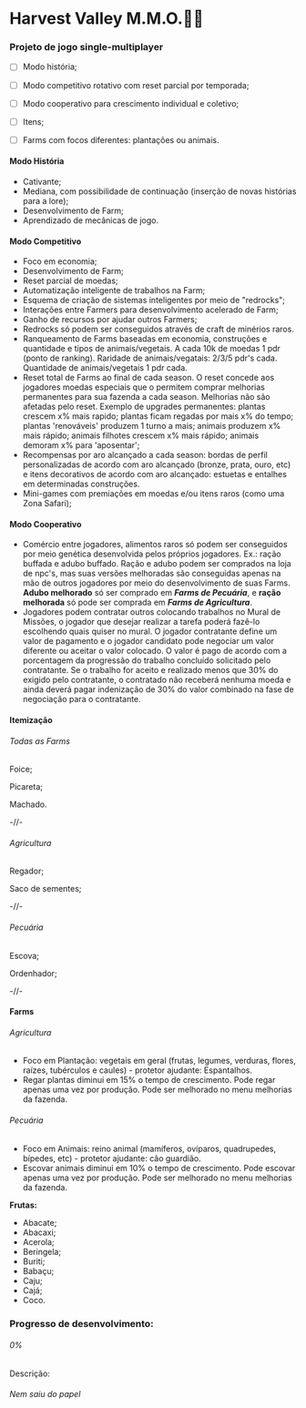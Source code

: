 # Harvest Valley M.M.O.🌾🌱

### Projeto de jogo single-multiplayer

- [ ] Modo história;
- [ ] Modo competitivo rotativo com reset parcial por temporada;
- [ ] Modo cooperativo para crescimento individual e coletivo;
- [ ] Itens;
- [ ] Farms com focos diferentes: plantações ou animais.



#### Modo História

- Cativante;
- Mediana, com possibilidade de continuação (inserção de novas histórias para a lore);
- Desenvolvimento de Farm;
- Aprendizado de mecânicas de jogo.



#### Modo Competitivo

- Foco em economia;
- Desenvolvimento de Farm;
- Reset parcial de moedas;
- Automatização inteligente de trabalhos na Farm;
- Esquema de criação de sistemas inteligentes por meio de "redrocks";
- Interações entre Farmers para desenvolvimento acelerado de Farm;
- Ganho de recursos por ajudar outros Farmers;
- Redrocks só podem ser conseguidos através de craft de minérios raros.
- Ranqueamento de Farms baseadas em economia, construções e quantidade e tipos de animais/vegetais. A cada 10k de moedas 1 pdr (ponto de ranking). Raridade de animais/vegatais: 2/3/5 pdr's cada. Quantidade de animais/vegetais 1 pdr cada.
- Reset total de Farms ao final de cada season. O reset concede aos jogadores moedas especiais que o permitem comprar melhorias permanentes para sua fazenda a cada season. Melhorias não são afetadas pelo reset. Exemplo de upgrades permanentes: plantas crescem x% mais rapido; plantas ficam regadas por mais x% do tempo; plantas 'renováveis' produzem 1 turno a mais; animais produzem x% mais rápido; animais filhotes crescem x% mais rápido; animais demoram x% para 'aposentar';
- Recompensas por aro alcançado a cada season: bordas de perfil personalizadas de acordo com aro alcançado (bronze, prata, ouro, etc) e itens decorativos de acordo com aro alcançado: estuetas e entalhes em determinadas construções.
- Mini-games com premiações em moedas e/ou itens raros (como uma Zona Safari);


#### Modo Cooperativo

- Comércio entre jogadores, alimentos raros só podem ser conseguidos por meio genética desenvolvida pelos próprios jogadores. Ex.: ração buffada e adubo buffado. Ração e adubo podem ser comprados na loja de npc's, mas suas versões melhoradas são conseguidas apenas na mão de outros jogadores por meio do desenvolvimento de suas Farms. **Adubo melhorado** só ser comprado em **_Farms de Pecuária_**, e **ração melhorada** só pode ser comprada em **_Farms de Agricultura_**.
- Jogadores podem contratar outros colocando trabalhos no Mural de Missões, o jogador que desejar realizar a tarefa poderá fazê-lo escolhendo quais quiser no mural. O jogador contratante define um valor de pagamento e o jogador candidato pode negociar um valor diferente ou aceitar o valor colocado. O valor é pago de acordo com a porcentagem da progressão do trabalho concluído solicitado pelo contratante. Se o trabalho for aceito e realizado menos que 30% do exigido pelo contratante, o contratado não receberá nenhuma moeda e ainda deverá pagar indenização de 30% do valor combinado na fase de negociação para o contratante.


#### Itemização

###### Todas as Farms

Foice;

Picareta;

Machado.

-//-

###### Agricultura

Regador;

Saco de sementes;

-//-

###### Pecuária

Escova;

Ordenhador;

-//-

#### Farms

###### Agricultura

- Foco em Plantação: vegetais em geral (frutas, legumes, verduras, flores, raízes, tubérculos e caules) - protetor ajudante: Espantalhos.
- Regar plantas diminui em 15% o tempo de crescimento. Pode regar apenas uma vez por produção. Pode ser melhorado no menu melhorias da fazenda.



###### Pecuária

- Foco em Animais: reino animal (mamíferos, ovíparos, quadrupedes, bípedes, etc) - protetor ajudante: cão guardião.
- Escovar animais diminui em 10% o tempo de crescimento. Pode escovar apenas uma vez por produção. Pode ser melhorado no menu melhorias da fazenda.



**Frutas:**

- Abacate;
- Abacaxi;
- Acerola;
- Beringela;
- Buriti;
- Babaçu;
- Caju;
- Cajá;
- Coco.




### Progresso de desenvolvimento:

###### 0%


Descrição:

###### Nem saiu do papel
